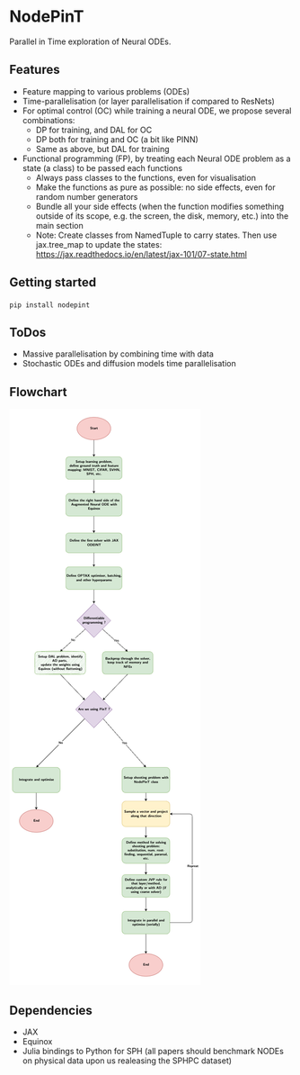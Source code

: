 # NodePinT

Parallel in Time exploration of Neural ODEs.

## Features
- Feature mapping to various problems (ODEs)
- Time-parallelisation (or layer parallelisation if compared to ResNets)
- For optimal control (OC) while training a neural ODE, we propose several combinations:
    - DP for training, and DAL for OC
    - DP both for training and OC (a bit like PINN)
    - Same as above, but DAL for training
- Functional programming (FP), by treating each Neural ODE problem as a state (a class) to be passed each functions
    - Always pass classes to the functions, even for visualisation
    - Make the functions as pure as possible: no side effects, even for random number generators
    - Bundle all your side effects (when the function modifies something outside of its scope, e.g. the screen, the disk, memory, etc.) into the main section
    - Note: Create classes from NamedTuple to carry states. Then use jax.tree_map to update the states: https://jax.readthedocs.io/en/latest/jax-101/07-state.html


## Getting started
`pip install nodepint`


## ToDos
- Massive parallelisation by combining time with data
- Stochastic ODEs and diffusion models time parallelisation



## Flowchart

![Flowchart](docs/imgs/flowchart.png)



## Dependencies
- JAX
- Equinox
- Julia bindings to Python for SPH (all papers should benchmark NODEs on physical data upon us realeasing the SPHPC dataset)
